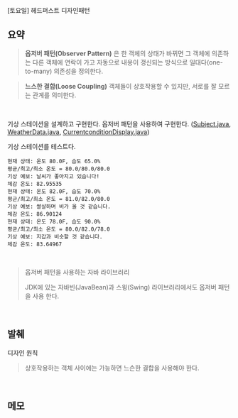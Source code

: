[토요일] 헤드퍼스트 디자인패턴

## 요약

> __옵저버 패턴(Observer Pattern)__ 은 한 객체의 상태가 바뀌면 그 객체에 의존하는 다른 객체에 연락이 가고 자동으로 내용이 갱신되는 방식으로 일대다(one-to-many) 의존성을 정의한다.

> __느스한 결합(Loose Coupling)__ 객체들이 상호작용할 수 있지만, 서로를 잘 모르는 관계를 의미한다.

</br>

기상 스테이션을 설계하고 구현한다. 옵저버 패턴을 사용하여 구현한다. ([Subject.java](../../headfirst-designpatterns/ObserverPattern/Weather-O-Rama/src/Subject.java), [WeatherData.java](../../headfirst-designpatterns/ObserverPattern/Weather-O-Rama/src/WeatherData.java), [CurrentconditionDisplay.java](../../headfirst-designpatterns/ObserverPattern/Weather-O-Rama/src/CurrentConditionsDisplay.java))

기상 스테이션를  테스트다.
```
현재 상태: 온도 80.0F, 습도 65.0%
평균/최고/최소 온도 = 80.0/80.0/80.0
기상 예보: 날씨가 좋아지고 있습니다!
체감 온도: 82.95535
현재 상태: 온도 82.0F, 습도 70.0%
평균/최고/최소 온도 = 81.0/82.0/80.0
기상 예보: 쌀살하며 비가 올 것 같습니다.
체감 온도: 86.90124
현재 상태: 온도 78.0F, 습도 90.0%
평균/최고/최소 온도 = 80.0/82.0/78.0
기상 예보: 지갑과 비슷할 것 같습니다.
체감 온도: 83.64967
```

</br>

> 옵저버 패턴을 사용하는 자바 라이브러리
> 
> JDK에 있는 자바빈(JavaBean)과 스윙(Swing) 라이브러리에서도 옵저버 패턴을 사용 한다.

</br>

## 발췌

디자인 원칙

> 상호작용하는 객체 사이에는 가능하면 느슨한 결합을 사용해야 한다.

</br>

## 메모

